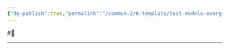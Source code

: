 ```yaml
---
{"dg-publish":true,"permalink":"/commun-2/6-template/test-modele-evergreen-note-publique/"}
---
```


#🌱 

---

